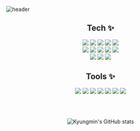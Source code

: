 ![header](https://capsule-render.vercel.app/api?type=waving&color=auto&height=250&section=header&text=Yoo%20KyungMin&fontSize=65&animation=fadeIn&fontAlignY=38&desc=%20&descAlignY=62&descAlign=62)

<h2 align="center">Tech ✨</h2>
<p align="center">
<img src="https://img.shields.io/badge/Java-orange?style=flat-square&logo=java&logoColor=white"/></a>  
<img src="https://img.shields.io/badge/-Spring-6DB33F?style=flat-square&logo=Spring&logoColor=white"/>
<img src="https://img.shields.io/badge/-SpringBoot-6DB33F?style=flat-square&logo=Spring Boot&logoColor=white"/>
<img src="https://img.shields.io/badge/-ApacheTomcat-F8DC75?style=flat-square&logo=Apache Tomcat&logoColor=white"/>
<img src="https://img.shields.io/badge/-Gradle-02303A?style=flat-square&logo=Gradle&logoColor=white"/>

</br>
<img src="https://img.shields.io/badge/-JavaScript-F7DF1E?style=flat-square&logo=JavaScript&logoColor=black"/>
<img src="https://img.shields.io/badge/-JQuery-0769AD?style=flat-square&logo=jQuery&logoColor=white"/>
<img src="https://img.shields.io/badge/-Html5-E34F26?style=flat-square&logo=Html5&logoColor=white"/>
<img src="https://img.shields.io/badge/-Css3-1572B6?style=flat-square&logo=Css3&logoColor=white"/>
<img src="https://img.shields.io/badge/Bootstrap-7952B3?style=flat-square&logo=bootstrap&logoColor=white">
</br>
<img src="https://img.shields.io/badge/-ORACLE-F80000?style=flat-square&logo=ORACLE&logoColor=white"/>
 <img src="https://img.shields.io/badge/MYBATIS-181717?style=flat-square&logo=MYBATIS&logoColor=white">
<img src="https://img.shields.io/badge/-AWS-232F3E?style=flat-square&logo=Amazon AWS&logoColor=white"/>
</br>
</p>
  
  <h2 align="center">Tools ✨</h2>
  <p align="center">
   <img src="https://img.shields.io/badge/Github-181717?style=flat-square&logo=github&logoColor=white">
 <img src="https://img.shields.io/badge/Git-F05032?style=flat-square&logo=git&logoColor=white">
  
 <img src="https://img.shields.io/badge/Eclipse IDE-2C2255?style=flat-square&logo=Eclipse IDE&logoColor=white">
 <img src="https://img.shields.io/badge/Intellij IDEA-000000?style=flat-square&logo=IntelliJ IDEA&logoColor=white">
   <img src="https://img.shields.io/badge/ERD CLOUD-181717?style=flat-square&logo=ERD CLOUD&logoColor=white">
    <img src="https://img.shields.io/badge/Notion-000000?style=flat-square&logo=Notion&logoColor=white">
 <img src="https://img.shields.io/badge/Slack-4A154B?style=flat-square&logo=Slack&logoColor=white">
 
</p>

<br>
<br>

 <div align=center>

  ![Kyungmin's GitHub stats](https://github-readme-stats.vercel.app/api?username=yookyungmin&show_icons=true&theme=onedark)
  <br>
 </div>

